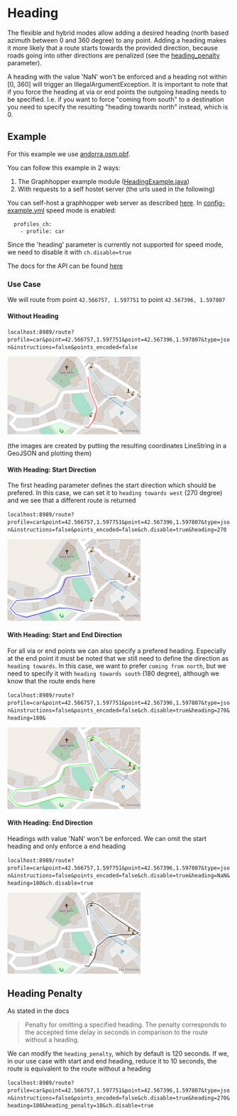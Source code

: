 # Heading

The flexible and hybrid modes allow adding a desired heading (north based azimuth between 0 and 360 degree) to any point. Adding a heading makes it more likely that a route starts towards the provided direction, because roads going into other directions are penalized (see the [heading_penalty](#heading-penalty) parameter).

A heading with the value 'NaN' won't be enforced and a heading not within [0, 360] will trigger an IllegalArgumentException. It is important to note that if you force the heading at via or end points the outgoing heading needs to be specified. I.e. if you want to force "coming from south" to a destination you need to specify the resulting "heading towards north" instead, which is 0.

## Example

For this example we use [andorra.osm.pbf](../../core/files/andorra.osm.pbf).

You can follow this example in 2 ways:

1.	The Graphhopper example module ([HeadingExample.java](../../example/src/main/java/com/graphhopper/example/HeadingExample.java))
2.	With requests to a self hostet server (the urls used in the following)

You can self-host a graphhopper web server as described [here](https://github.com/graphhopper/graphhopper#installation). In [config-example.yml](../../config-example.yml) speed mode is enabled:

```
  profiles_ch:
    - profile: car
```

Since the 'heading' parameter is currently not supported for speed mode, we need to disable it with `ch.disable=true`

The docs for the API can be found [here](../../docs/web/api-doc.md#parameters)

### Use Case

We will route from point
`42.566757, 1.597751`
to point
`42.567396, 1.597807`

#### Without Heading

`localhost:8989/route?profile=car&point=42.566757,1.597751&point=42.567396,1.597807&type=json&instructions=false&points_encoded=false`

![without_heading](./images/without_heading.PNG)

(the images are created by putting the resulting coordinates LineString in a GeoJSON and plotting them)

#### With Heading: Start Direction

The first heading parameter defines the start direction which should be prefered. In this case, we can set it to `heading towards west` (270 degree) and we see that a different route is returned

`localhost:8989/route?profile=car&point=42.566757,1.597751&point=42.567396,1.597807&type=json&instructions=false&points_encoded=false&ch.disable=true&heading=270`

![with_heading_start](./images/with_heading_start.PNG)

#### With Heading: Start and End Direction

For all via or end points we can also specify a prefered heading. Especially at the end point it must be noted that we still need to define the direction as `heading towards`. In this case, we want to prefer `coming from north`, but we need to specify it with `heading towards south` (180 degree), although we know that the route ends here

`localhost:8989/route?profile=car&point=42.566757,1.597751&point=42.567396,1.597807&type=json&instructions=false&points_encoded=false&ch.disable=true&heading=270&heading=180&`

![with_heading_start_stop](./images/with_heading_start_stop.PNG)

#### With Heading: End Direction

Headings with value 'NaN' won't be enforced. We can omit the start heading and only enforce a end heading

`localhost:8989/route?profile=car&point=42.566757,1.597751&point=42.567396,1.597807&type=json&instructions=false&points_encoded=false&ch.disable=true&heading=NaN&heading=180&ch.disable=true`

![with_heading_stop](./images/with_heading_stop.PNG)

## Heading Penalty

As stated in the docs

> Penalty for omitting a specified heading. The penalty corresponds to the accepted time delay in seconds in comparison to the route without a heading.

We can modify the `heading_penalty`, which by default is 120 seconds. If we, in our use case with start and end heading, reduce it to 10 seconds, the route is equivalent to the route without a heading

`localhost:8989/route?profile=car&point=42.566757,1.597751&point=42.567396,1.597807&type=json&instructions=false&points_encoded=false&ch.disable=true&heading=270&heading=180&heading_penalty=10&ch.disable=true`

